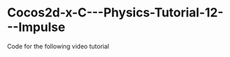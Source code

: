 Cocos2d-x-C---Physics-Tutorial-12---Impulse
===========================================

Code for the following video tutorial 
